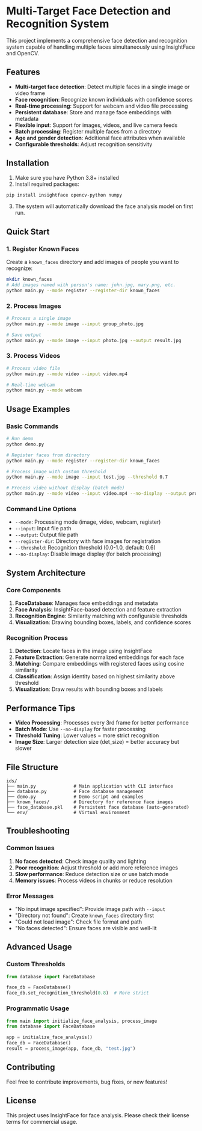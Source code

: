 # Multi-Target Face Detection and Recognition System

This project implements a comprehensive face detection and recognition system capable of handling multiple faces simultaneously using InsightFace and OpenCV.

## Features

- **Multi-target face detection**: Detect multiple faces in a single image or video frame
- **Face recognition**: Recognize known individuals with confidence scores
- **Real-time processing**: Support for webcam and video file processing
- **Persistent database**: Store and manage face embeddings with metadata
- **Flexible input**: Support for images, videos, and live camera feeds
- **Batch processing**: Register multiple faces from a directory
- **Age and gender detection**: Additional face attributes when available
- **Configurable thresholds**: Adjust recognition sensitivity

## Installation

1. Make sure you have Python 3.8+ installed
2. Install required packages:
```bash
pip install insightface opencv-python numpy
```

3. The system will automatically download the face analysis model on first run.

## Quick Start

### 1. Register Known Faces

Create a `known_faces` directory and add images of people you want to recognize:

```bash
mkdir known_faces
# Add images named with person's name: john.jpg, mary.png, etc.
python main.py --mode register --register-dir known_faces
```

### 2. Process Images

```bash
# Process a single image
python main.py --mode image --input group_photo.jpg

# Save output
python main.py --mode image --input photo.jpg --output result.jpg
```

### 3. Process Videos

```bash
# Process video file
python main.py --mode video --input video.mp4

# Real-time webcam
python main.py --mode webcam
```

## Usage Examples

### Basic Commands

```bash
# Run demo
python demo.py

# Register faces from directory
python main.py --mode register --register-dir known_faces

# Process image with custom threshold
python main.py --mode image --input test.jpg --threshold 0.7

# Process video without display (batch mode)
python main.py --mode video --input video.mp4 --no-display --output processed_video.mp4
```

### Command Line Options

- `--mode`: Processing mode (image, video, webcam, register)
- `--input`: Input file path
- `--output`: Output file path
- `--register-dir`: Directory with face images for registration
- `--threshold`: Recognition threshold (0.0-1.0, default: 0.6)
- `--no-display`: Disable image display (for batch processing)

## System Architecture

### Core Components

1. **FaceDatabase**: Manages face embeddings and metadata
2. **Face Analysis**: InsightFace-based detection and feature extraction
3. **Recognition Engine**: Similarity matching with configurable thresholds
4. **Visualization**: Drawing bounding boxes, labels, and confidence scores

### Recognition Process

1. **Detection**: Locate faces in the image using InsightFace
2. **Feature Extraction**: Generate normalized embeddings for each face
3. **Matching**: Compare embeddings with registered faces using cosine similarity
4. **Classification**: Assign identity based on highest similarity above threshold
5. **Visualization**: Draw results with bounding boxes and labels

## Performance Tips

- **Video Processing**: Processes every 3rd frame for better performance
- **Batch Mode**: Use `--no-display` for faster processing
- **Threshold Tuning**: Lower values = more strict recognition
- **Image Size**: Larger detection size (det_size) = better accuracy but slower

## File Structure

```
ids/
├── main.py              # Main application with CLI interface
├── database.py          # Face database management
├── demo.py              # Demo script and examples
├── known_faces/         # Directory for reference face images
├── face_database.pkl    # Persistent face database (auto-generated)
└── env/                 # Virtual environment
```

## Troubleshooting

### Common Issues

1. **No faces detected**: Check image quality and lighting
2. **Poor recognition**: Adjust threshold or add more reference images
3. **Slow performance**: Reduce detection size or use batch mode
4. **Memory issues**: Process videos in chunks or reduce resolution

### Error Messages

- "No input image specified": Provide image path with `--input`
- "Directory not found": Create `known_faces` directory first
- "Could not load image": Check file format and path
- "No faces detected": Ensure faces are visible and well-lit

## Advanced Usage

### Custom Thresholds

```python
from database import FaceDatabase

face_db = FaceDatabase()
face_db.set_recognition_threshold(0.8)  # More strict
```

### Programmatic Usage

```python
from main import initialize_face_analysis, process_image
from database import FaceDatabase

app = initialize_face_analysis()
face_db = FaceDatabase()
result = process_image(app, face_db, "test.jpg")
```

## Contributing

Feel free to contribute improvements, bug fixes, or new features!

## License

This project uses InsightFace for face analysis. Please check their license terms for commercial usage.